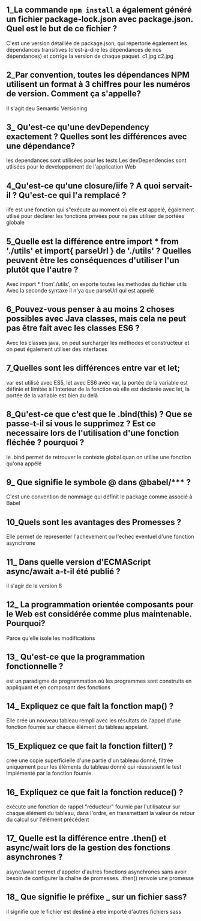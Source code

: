 

## 1_La commande `npm install` a également généré un fichier package-lock.json avec package.json. Quel est le but de ce fichier ?
C'est une version détaillée de package.json, qui répertorie également les dépendances transitives (c'est-à-dire les dépendances de nos dépendances) et corrige la version de chaque paquet.
c1.jpg 
c2.jpg

## 2_Par convention, toutes les dépendances NPM utilisent un format à 3 chiffres pour les numéros de version. Comment ça s'appelle?

Il s'agit deu Semantic Versioning

## 3_ Qu'est-ce qu'une devDependency exactement ? Quelles sont les différences avec une dépendance?

les dependances sont utilisées pour les tests
Les devDependencies sont utlisées pour le developpement de l'application Web

## 4_Qu'est-ce qu'une closure/iife ? A quoi servait-il ? Qu'est-ce qui l'a remplacé ?

iife est une fonction qui s"exécute au moment où elle est appelé, également utlisé pour déclarer les fonctions privées pour ne pas utiliser de portées globale

## 5_Quelle est la différence entre import * from './utils' et import{ parseUrl } de './utils' ? Quelles peuvent être les conséquences d'utiliser l'un plutôt que l'autre ?
Avec import * from'./utils', on exporte toutes les methodes du fichier utils
Avec la seconde syntaxe il n'ya que parseUrl qui est appelé

## 6_Pouvez-vous penser à au moins 2 choses possibles avec Java classes, mais cela ne peut pas être fait avec les classes ES6 ?

Avec les classes java, on peut surcharger les méthodes et constructeur
et on peut également utiliser des interfaces

## 7_Quelles sont les différences entre var et let;

var est utilisé avec ES5, let avec ES6
avec var, la portée de la variable est définie et limitée à l'interieur de la fonction où elle est déclarée
avec let, la portée de la variable est bien au delà

## 8_Qu'est-ce que c'est que le .bind(this) ? Que se passe-t-il si vous le supprimez ? Est ce necessaire lors de l'utilisation d'une fonction fléchée ? pourquoi ?

le .bind permet de retrouver le contexte global quan on utilise une fonction qu'ona appélé

## 9_ Que signifie le symbole @ dans @babel/*** ?

C'est une convention de nommage qui définit le package comme associé à Babel

## 10_Quels sont les avantages des Promesses ?

Elle permet de representer l'achevement ou l'echec eventuel d'une fonction asynchrone

## 11_ Dans quelle version d'ECMAScript async/await a-t-il été publié ?

il s'agir de la version 8

## 12_ La programmation orientée composants pour le Web est considérée comme plus maintenable. Pourquoi?
Parce qu'elle isole les modifications

## 13_ Qu'est-ce que la programmation fonctionnelle ?
est un paradigme de programmation où les programmes sont construits en appliquant et en composant des fonctions 

## 14_ Expliquez ce que fait la fonction map() ?

Elle crée un nouveau tableau rempli avec les résultats de l'appel d'une fonction fournie sur chaque élément du tableau appelant.

## 15_Expliquez ce que fait la fonction filter() ?
crée une copie superficielle d'une partie d'un tableau donné, filtrée uniquement pour les éléments du tableau donné qui réussissent le test implémenté par la fonction fournie.

## 16_ Expliquez ce que fait la fonction reduce() ?
 exécute une fonction de rappel "réducteur" fournie par l'utilisateur sur chaque élément du tableau, dans l'ordre, en transmettant la valeur de retour du calcul sur l'élément précédent

## 17_ Quelle est la différence entre .then() et async/wait lors de la gestion des fonctions asynchrones ?

async/await permet d'appeler d'autres fonctions asynchrones sans avoir besoin de configurer la chaîne de promesses.
.then() renvoie une promesse

## 18_ Que signifie le préfixe _ sur un fichier sass?
il signifie que le fichier est destiné à etre importé  d'autres fichiers sass
